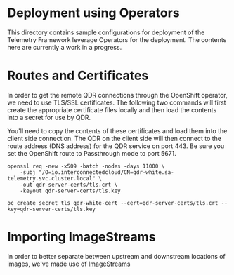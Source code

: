 # Deployment using Operators

This directory contains sample configurations for deployment of the Telemetry
Framework leverage Operators for the deployment. The contents here are
currently a work in a progress.

# Routes and Certificates

In order to get the remote QDR connections through the OpenShift operator, we
need to use TLS/SSL certificates. The following two commands will first create
the appropriate certificate files locally and then load the contents into a
secret for use by QDR.

You'll need to copy the contents of these certificates and load them into
the client side connection. The QDR on the client side will then connect to the
route address (DNS address) for the QDR service on port 443. Be sure you set
the OpenShift route to Passthrough mode to port 5671.

    openssl req -new -x509 -batch -nodes -days 11000 \
        -subj "/O=io.interconnectedcloud/CN=qdr-white.sa-telemetry.svc.cluster.local" \
        -out qdr-server-certs/tls.crt \
        -keyout qdr-server-certs/tls.key

    oc create secret tls qdr-white-cert --cert=qdr-server-certs/tls.crt --key=qdr-server-certs/tls.key

# Importing ImageStreams

In order to better separate between upstream and downstream locations of
images, we've made use of
[ImageStreams](https://docs.openshift.com/container-platform/3.11/dev_guide/managing_images.html)


